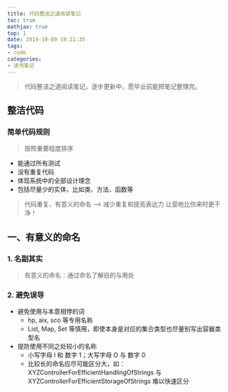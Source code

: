 ```yaml
---
title: 代码整洁之道阅读笔记
toc: true
mathjax: true
top: 1
date: 2019-10-09 19:21:35
tags:
- code
categories:
- 读书笔记
---
```


> 代码整洁之道阅读笔记，逐步更新中，愿毕业前能把笔记整理完。

<!-- more -->

## 整洁代码

### 简单代码规则

> 按照重要程度排序

+ 能通过所有测试
+ 没有重复代码
+ 体现系统中的全部设计理念
+ 包括尽量少的实体，比如类、方法、函数等

> 代码重复、有意义的命名 --> 减少重复和提高表达力
> 让营地比你来时更干净！

## 一、有意义的命名

### 1. 名副其实

> 有意义的命名：通过命名了解目的与用处

### 2. 避免误导

+ 避免使用与本意相悖的词
  + hp, aix, sco 等专用名称
  + List, Map, Set 等慎用，即使本身是对应的集合类型也尽量别写出容器类型名
+ 提防使用不同之处较小的名称
  + 小写字母 l 和 数字 1；大写字母 O 与 数字 0
  + 比较长的命名应尽可能区分大，如：XYZControllerForEfficientHandlingOfStrings 与 XYZControllerForEfficientStorageOfStrings 难以快速区分